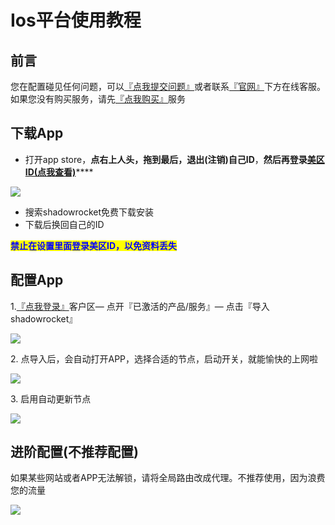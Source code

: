 # Ios平台使用教程

## 前言

您在配置碰见任何问题，可以[『点我提交问题』](https://www.lengjiao.me/submitticket.php)或者联系[『官网』](https://www.lengjiao.me)下方在线客服。如果您没有购买服务，请先[『点我购买』](https://www.lengjiao.me/cart.php)服务

## 下载App

* 打开app store，**点右上人头，拖到最后，退出(注销)自己ID**，**然后再登录**[**美区ID(点我查看)**](https://www.lengjiao.me/index.php?rp=/knowledgebase/2/ID.html)****

![](https://cdn.jsdelivr.net/gh/LengJiaoSupport/LengJiaoSupport/2v/DocsPictures/i00.png)

* 搜索shadowrocket免费下载安装
* 下载后换回自己的ID

<mark style="color:blue;">**禁止在设置里面登录美区ID，以免资料丢失**</mark>

## 配置App

1.[『点我登录』](https://www.lengjiao.me/clientarea.php)客户区— 点开『已激活的产品/服务』— 点击『导入shadowrocket』

![](https://cdn.jsdelivr.net/gh/LengJiaoSupport/LengJiaoSupport/2v/DocsPictures/i01.png)

2\. 点导入后，会自动打开APP，选择合适的节点，启动开关，就能愉快的上网啦

![](https://cdn.jsdelivr.net/gh/LengJiaoSupport/LengJiaoSupport/2v/DocsPictures/i02.png)

3\. 启用自动更新节点

![](https://cdn.jsdelivr.net/gh/LengJiaoSupport/LengJiaoSupport/2v/DocsPictures/i03.png)

## 进阶配置(不推荐配置)

如果某些网站或者APP无法解锁，请将全局路由改成代理。不推荐使用，因为浪费您的流量

![](https://cdn.jsdelivr.net/gh/LengJiaoSupport/LengJiaoSupport/2v/DocsPictures/i04.png)
